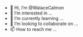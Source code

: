 - 👋 Hi, I’m @WalaceCalmon
- 👀 I’m interested in ...
- 🌱 I’m currently learning ...
- 💞️ I’m looking to collaborate on ...
- 📫 How to reach me ...

<!---
WalaceCalmon/WalaceCalmon is a ✨ special ✨ repository because its `README.md` (this file) appears on your GitHub profile.
You can click the Preview link to take a look at your changes.
--->
